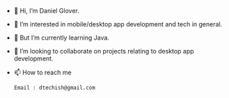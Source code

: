 - 👋 Hi, I’m Daniel Glover.
- 👀 I’m interested in mobile/desktop app development and tech in general.
- 🌱 But I’m currently learning Java.
- 💞️ I’m looking to collaborate on projects relating to desktop app development.
- 📫 How to reach me

      Email : dtechish@gmail.com
<!---
dtechish/dtechish is a ✨ special ✨ repository because its `README.md` (this file) appears on your GitHub profile.
You can click the Preview link to take a look at your changes.
--->
